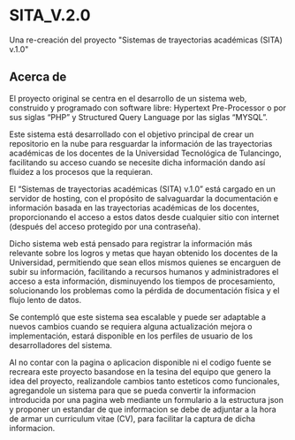 # SITA_V.2.0

Una re-creación del proyecto "Sistemas de trayectorias académicas (SITA) v.1.0"

## Acerca de

El proyecto original se centra en el desarrollo de un sistema web, construido y programado con software libre: Hypertext Pre-Processor o por sus siglas “PHP” y Structured Query Language por las siglas “MYSQL”.

Este sistema está desarrollado con el objetivo principal de crear un repositorio en la nube para resguardar la información de las trayectorias académicas de los docentes de la Universidad Tecnológica de Tulancingo, facilitando su acceso cuando se necesite dicha información dando así fluidez a los procesos que la requieran.

El “Sistemas de trayectorias académicas (SITA) v.1.0” está cargado en un servidor de hosting, con el propósito de salvaguardar la documentación e información basada en las trayectorias académicas de los docentes, proporcionando el acceso a estos datos desde cualquier sitio con internet (después del acceso protegido por una contraseña).

Dicho sistema web está pensado para registrar la información más relevante sobre los logros y metas que hayan obtenido los docentes de la Universidad, permitiendo que sean ellos mismos quienes se encarguen de subir su información, facilitando a recursos humanos y administradores el acceso a esta información, disminuyendo los tiempos de procesamiento, solucionando los problemas como la pérdida de documentación física y el flujo lento de datos.

Se contempló que este sistema sea escalable y puede ser adaptable a nuevos cambios cuando se requiera alguna actualización mejora o implementación, estará disponible en los perfiles de usuario de los desarrolladores del sistema.

Al no contar con la pagina o aplicacion disponible ni el codigo fuente se recreara este proyecto basandose en la tesina del equipo que genero la idea del proyecto, realizandole cambios tanto esteticos como funcionales, agregandole un sistema para que se pueda convertir la informacion introducida por una pagina web mediante un formulario a la estructura json y proponer un estandar de que informacion se debe de adjuntar a la hora de armar un curriculum vitae (CV), para facilitar la captura de dicha informacion.
